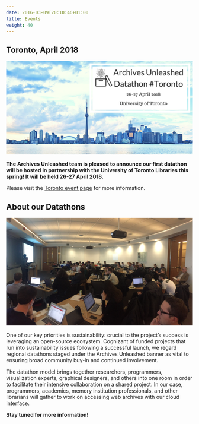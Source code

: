 ```yaml
---
date: 2016-03-09T20:10:46+01:00
title: Events
weight: 40
---
```


## Toronto, April 2018

![Material Screenshot](/images/Toronto-SAVEDATE1.png)

**The Archives Unleashed team is pleased to announce our first datathon will be hosted in partnership with the University of Toronto Libraries this spring! It will be held 26-27 April 2018.**

Please visit the [Toronto event page](/toronto) for more information.

## About our Datathons

![Toronto Datathon](/images/Hackathon.jpg)

One of our key priorities is sustainability: crucial to the project’s success is leveraging an open-source ecosystem. Cognizant of funded projects that run into sustainability issues following a successful launch, we regard regional datathons staged under the Archives Unleashed banner as vital to ensuring broad community buy-in and continued involvement.

The datathon model brings together researchers, programmers, visualization experts, graphical designers, and others into one room in order to facilitate their intensive collaboration on a shared project. In our case, programmers, academics, memory institution professionals, and other librarians will gather to work on accessing web archives with our cloud interface.

**Stay tuned for more information!**